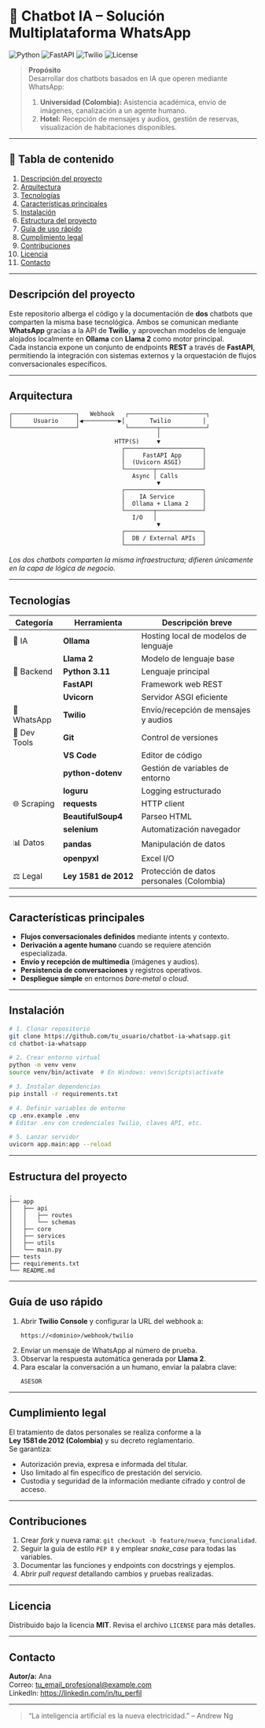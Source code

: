 # 🤖 Chatbot IA – Solución Multiplataforma WhatsApp

![Python](https://img.shields.io/badge/Python-3.11-blue?logo=python)
![FastAPI](https://img.shields.io/badge/FastAPI-ASGI%20Framework-009688?logo=fastapi)
![Twilio](https://img.shields.io/badge/Twilio-WhatsApp_API-F22F46?logo=twilio)
![License](https://img.shields.io/badge/License-MIT-yellow.svg)

> **Propósito**  
> Desarrollar dos chatbots basados en IA que operen mediante WhatsApp:  
> 1. **Universidad (Colombia):** Asistencia académica, envío de imágenes, canalización a un agente humano.  
> 2. **Hotel:** Recepción de mensajes y audios, gestión de reservas, visualización de habitaciones disponibles.

---

## 📑 Tabla de contenido
1. [Descripción del proyecto](#descripción-del-proyecto)
2. [Arquitectura](#arquitectura)
3. [Tecnologías](#tecnologías)
4. [Características principales](#características-principales)
5. [Instalación](#instalación)
6. [Estructura del proyecto](#estructura-del-proyecto)
7. [Guía de uso rápido](#guía-de-uso-rápido)
8. [Cumplimiento legal](#cumplimiento-legal)
9. [Contribuciones](#contribuciones)
10. [Licencia](#licencia)
11. [Contacto](#contacto)

---

## Descripción del proyecto
Este repositorio alberga el código y la documentación de **dos** chatbots que comparten la misma base tecnológica. Ambos se comunican mediante **WhatsApp** gracias a la API de **Twilio**, y aprovechan modelos de lenguaje alojados localmente en **Ollama** con **Llama&nbsp;2** como motor principal.  
Cada instancia expone un conjunto de endpoints **REST** a través de **FastAPI**, permitiendo la integración con sistemas externos y la orquestación de flujos conversacionales específicos.

---

## Arquitectura
```text
┌──────────────────┐   Webhook   ┌──────────────────────┐
│      Usuario     │◀──────────▶│       Twilio         │
└──────────────────┘             └────────┬─────────────┘
                                          │
                              HTTP(S)     ▼
                                ┌──────────────────────┐
                                │     FastAPI App      │
                                │  (Uvicorn ASGI)      │
                                └────────┬─────────────┘
                                   Async │ Calls
                                          ▼
                                ┌──────────────────────┐
                                │    IA Service        │
                                │  Ollama + Llama 2    │
                                └────────┬─────────────┘
                                   I/O   │
                                          ▼
                                ┌──────────────────────┐
                                │  DB / External APIs  │
                                └──────────────────────┘
```
*Los dos chatbots comparten la misma infraestructura; difieren únicamente en la capa de lógica de negocio.*

---

## Tecnologías
| Categoría | Herramienta | Descripción breve |
|-----------|-------------|-------------------|
|🧠 IA|**Ollama**|Hosting local de modelos de lenguaje|
| |**Llama 2**|Modelo de lenguaje base|
|🐍 Backend|**Python 3.11**|Lenguaje principal|
| |**FastAPI**|Framework web REST|
| |**Uvicorn**|Servidor ASGI eficiente|
|💬 WhatsApp|**Twilio**|Envío/recepción de mensajes y audios|
|🧰 Dev Tools|**Git**|Control de versiones|
| |**VS Code**|Editor de código|
| |**python-dotenv**|Gestión de variables de entorno|
| |**loguru**|Logging estructurado|
|🌐 Scraping|**requests**|HTTP client|
| |**BeautifulSoup4**|Parseo HTML|
| |**selenium**|Automatización navegador|
|📊 Datos|**pandas**|Manipulación de datos|
| |**openpyxl**|Excel I/O|
|⚖️ Legal|**Ley 1581 de 2012**|Protección de datos personales (Colombia)|

---

## Características principales
- **Flujos conversacionales definidos** mediante intents y contexto.
- **Derivación a agente humano** cuando se requiere atención especializada.
- **Envío y recepción de multimedia** (imágenes y audios).
- **Persistencia de conversaciones** y registros operativos.
- **Despliegue simple** en entornos *bare‑metal* o *cloud*.

---

## Instalación
```bash
# 1. Clonar repositorio
git clone https://github.com/tu_usuario/chatbot-ia-whatsapp.git
cd chatbot-ia-whatsapp

# 2. Crear entorno virtual
python -m venv venv
source venv/bin/activate  # En Windows: venv\Scripts\activate

# 3. Instalar dependencias
pip install -r requirements.txt

# 4. Definir variables de entorno
cp .env.example .env
# Editar .env con credenciales Twilio, claves API, etc.

# 5. Lanzar servidor
uvicorn app.main:app --reload
```

---

## Estructura del proyecto
```text
.
├── app
│   ├── api
│   │   ├── routes
│   │   └── schemas
│   ├── core
│   ├── services
│   ├── utils
│   └── main.py
├── tests
├── requirements.txt
└── README.md
```

---

## Guía de uso rápido
1. Abrir **Twilio Console** y configurar la URL del webhook a:
   ```
   https://<dominio>/webhook/twilio
   ```
2. Enviar un mensaje de WhatsApp al número de prueba.  
3. Observar la respuesta automática generada por **Llama 2**.  
4. Para escalar la conversación a un humano, enviar la palabra clave:
   ```
   ASESOR
   ```

---

## Cumplimiento legal
El tratamiento de datos personales se realiza conforme a la **Ley 1581 de 2012 (Colombia)** y su decreto reglamentario.  
Se garantiza:
- Autorización previa, expresa e informada del titular.  
- Uso limitado al fin específico de prestación del servicio.  
- Custodia y seguridad de la información mediante cifrado y control de acceso.

---

## Contribuciones
1. Crear *fork* y nueva rama: `git checkout -b feature/nueva_funcionalidad`.
2. Seguir la guía de estilo `PEP 8` y emplear *snake_case* para todas las variables.
3. Documentar las funciones y endpoints con docstrings y ejemplos.
4. Abrir *pull request* detallando cambios y pruebas realizadas.

---

## Licencia
Distribuido bajo la licencia **MIT**. Revisa el archivo `LICENSE` para más detalles.

---

## Contacto
**Autor/a:** Ana  
Correo: <tu_email_profesional@example.com>  
LinkedIn: https://linkedin.com/in/tu_perfil

---

> “La inteligencia artificial es la nueva electricidad.” – Andrew Ng